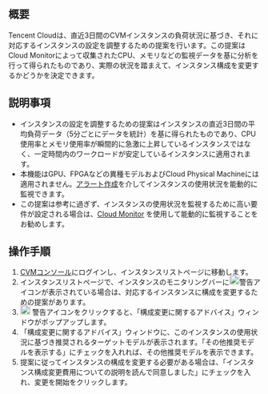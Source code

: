 ## 概要
Tencent Cloudは、直近3日間のCVMインスタンスの負荷状況に基づき、それに対応するインスタンスの設定を調整するための提案を行います。この提案は Cloud Monitorによって収集されたCPU、メモリなどの監視データを基に分析を行って得られたものであり、実際の状況を踏まえて、インスタンス構成を変更するかどうかを決定できます。


## 説明事項
- インスタンスの設定を調整するための提案はインスタンスの直近3日間の平均負荷データ（5分ごとにデータを統計）を基に得られたものであり、CPU使用率とメモリ使用率が瞬間的に急激に上昇しているインスタンスではなく、一定時間内のワークロードが安定しているインスタンスに適用されます。
- 本機能はGPU、FPGAなどの異種モデルおよびCloud Physical Machineには適用されません。[アラート作成](https://intl.cloud.tencent.com/document/product/213/5179)を介してインスタンスの使用状況を能動的に監視できます。
- この提案は参考に過ぎず、インスタンスの使用状況を監視するために高い要件が設定される場合は、[Cloud Monitor](https://intl.cloud.tencent.com/document/product/248/32799) を使用して能動的に監視することをお勧めします。

## 操作手順
1. [CVMコンソール](https://console.cloud.tencent.com/cvm/instance/index?rid=1)にログインし、インスタンスリストページに移動します。
2. インスタンスリストページで、インスタンスのモニタリングバーに<img src="https://main.qcloudimg.com/raw/b966dd0b540ed2caa752be60c0f99230.png" style="margin:-6px 0px" width="20px">警告アイコンが表示されている場合は、対応するインスタンスに構成を変更するための提案があります。
3. <img src="https://main.qcloudimg.com/raw/b966dd0b540ed2caa752be60c0f99230.png" style="margin:-6px 0px" width="20px"> 警告アイコンをクリックすると、「構成変更に関するアドバイス」ウィンドウがポップアップします。
4. 「構成変更に関するアドバイス」ウィンドウに、このインスタンスの使用状況に基づき推奨されるターゲットモデルが表示されます。「その他推奨モデルを表示する」にチェックを入れれば、その他推奨モデルを表示できます。
5. 提案に従ってインスタンスの構成を変更する必要がある場合は、「インスタンス構成変更費用についての説明を読んで同意しました」にチェックを入れ、変更を開始をクリックします。

